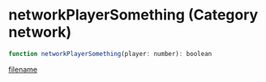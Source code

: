 # networkPlayerSomething (Category network)

```js
function networkPlayerSomething(player: number): boolean
```

[filename](networkPlayerSomething_m.md ':include')